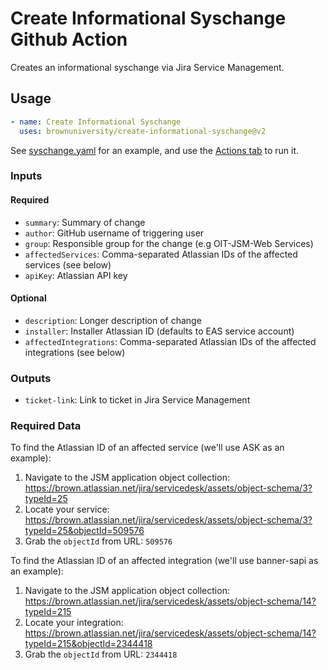# Create Informational Syschange Github Action

Creates an informational syschange via Jira Service Management.

## Usage

```yaml
- name: Create Informational Syschange
  uses: brownuniversity/create-informational-syschange@v2
```

See [syschange.yaml](.github/workflows/syschange.yaml) for an example, and use the [Actions tab](https://github.com/BrownUniversity/create-informational-syschange/actions/workflows/syschange.yaml) to run it.

### Inputs

#### Required

- `summary`: Summary of change
- `author`: GitHub username of triggering user
- `group`: Responsible group for the change (e.g OIT-JSM-Web Services)
- `affectedServices`: Comma-separated Atlassian IDs of the affected services (see below)
- `apiKey`: Atlassian API key

#### Optional

- `description`: Longer description of change
- `installer`: Installer Atlassian ID (defaults to EAS service account)
- `affectedIntegrations`: Comma-separated Atlassian IDs of the affected integrations (see below)

### Outputs

- `ticket-link`: Link to ticket in Jira Service Management

### Required Data

To find the Atlassian ID of an affected service (we'll use ASK as an example):

1. Navigate to the JSM application object collection: https://brown.atlassian.net/jira/servicedesk/assets/object-schema/3?typeId=25
2. Locate your service: https://brown.atlassian.net/jira/servicedesk/assets/object-schema/3?typeId=25&objectId=509576
3. Grab the `objectId` from URL: `509576`

To find the Atlassian ID of an affected integration (we'll use banner-sapi as an example):

1. Navigate to the JSM application object collection: https://brown.atlassian.net/jira/servicedesk/assets/object-schema/14?typeId=215
2. Locate your integration: https://brown.atlassian.net/jira/servicedesk/assets/object-schema/14?typeId=215&objectId=2344418
3. Grab the `objectId` from URL: `2344418`
